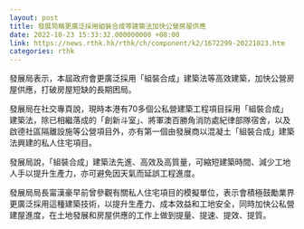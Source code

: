 ```yaml
---
layout: post
title: 發展局稱更廣泛採用組裝合成等建築法加快公營房屋供應
date: 2022-10-23 15:33:32.000000000 +08:00
link: https://news.rthk.hk/rthk/ch/component/k2/1672299-20221023.htm
categories: rthk
---
```


發展局表示，本屆政府會更廣泛採用「組裝合成」建築法等高效建築，加快公營房屋供應，打破房屋短缺的長期困局。

發展局在社交專頁說，現時本港有70多個公私營建築工程項目採用「組裝合成」建築法，除已相繼落成的「創新斗室」、將軍澳百勝角消防處紀律部隊宿舍，以及啟德社區隔離設施等公營項目外，亦有第一個由發展商以混凝土「組裝合成」建築法興建的私人住宅項目。

發展局說，「組裝合成」建築法先進、高效及高質量，可縮短建築時間、減少工地人手以提升生產力，亦可避免因天氣而延誤工程進度。

發展局局長甯漢豪早前曾參觀有關私人住宅項目的模擬單位，表示會積極鼓勵業界更廣泛採用這種建築技術，以提升生產力、成本效益和工地安全，同時加快公私營建屋進度，在土地發展和房屋供應的工作上做到提量、提速、提效、提質。
